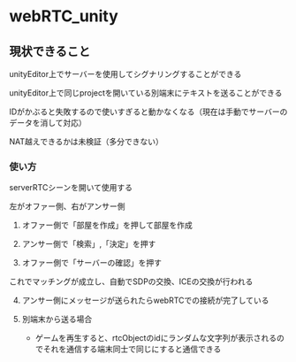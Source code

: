 # webRTC_unity

## 現状できること

unityEditor上でサーバーを使用してシグナリングすることができる

unityEditor上で同じprojectを開いている別端末にテキストを送ることができる

IDがかぶると失敗するので使いすぎると動かなくなる（現在は手動でサーバーのデータを消して対応）

NAT越えできるかは未検証（多分できない）

### 使い方

serverRTCシーンを開いて使用する

左がオファー側、右がアンサー側

1. オファー側で「部屋を作成」を押して部屋を作成

2. アンサー側で「検索」,「決定」を押す

3. オファー側で「サーバーの確認」を押す

これでマッチングが成立し、自動でSDPの交換、ICEの交換が行われる

4. アンサー側にメッセージが送られたらwebRTCでの接続が完了している
    
5. 別端末から送る場合
    - ゲームを再生すると、rtcObjectのidにランダムな文字列が表示されるのでそれを通信する端末同士で同じにすると通信できる
